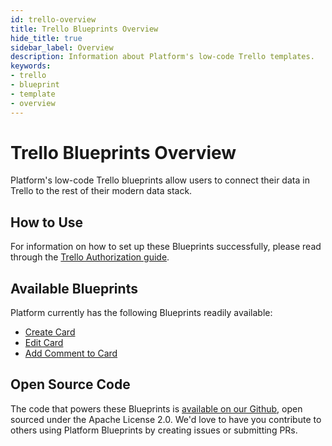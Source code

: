 ```yaml
---
id: trello-overview
title: Trello Blueprints Overview
hide_title: true
sidebar_label: Overview
description: Information about Platform's low-code Trello templates.
keywords:
- trello
- blueprint
- template
- overview
---
```


# Trello Blueprints Overview

Platform's low-code Trello blueprints allow users to connect their data in Trello to the rest of their modern data stack.


## How to Use
For information on how to set up these Blueprints successfully, please read through the [Trello Authorization guide](trello-authorization.md).


## Available Blueprints
Platform currently has the following Blueprints readily available: 
- [Create Card](trello-create-card.md)
- [Edit Card](trello-edit-card.md)
- [Add Comment to Card](trello-add-comment.md)

## Open Source Code
The code that powers these Blueprints is [available on our Github](https://github.com/shipyardapp/shipyard-blueprints/tree/main/shipyard_blueprints/trello), open sourced under the Apache License 2.0. We'd love to have you contribute to others using Platform Blueprints by creating issues or submitting PRs.
